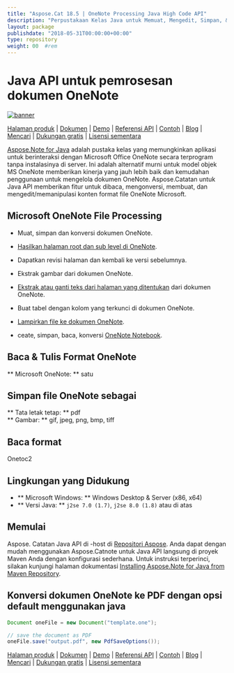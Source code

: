 ```yaml
---
title: "Aspose.Cat 18.5 | OneNote Processing Java High Code API" 
description: "Perpustakaan Kelas Java untuk Memuat, Mengedit, Simpan, & Konversi Format OneNote. Mendukung halaman, gambar, teks, tabel, lampiran, tag, tugas, gaya teks, dan hyperlink." 
layout: package
publishdate: "2018-05-31T00:00:00+00:00"
type: repository
weight: 00	#rem
---
```


# Java API untuk pemrosesan dokumen OneNote
[![banner](/res_repo/img/compress/aspose_note-for-java-banner.png)](./)

[Halaman produk](https://products.aspose.com/note/java) | [Dokumen](https://docs.aspose.com/note/java/) | [Demo](https://products.aspose.app/note/family) | [Referensi API](https://apireference.aspose.com/note/java) | [Contoh](https://github.com/aspose-note/Aspose.Note-for-Java) | [Blog](https://blog.aspose.com/category/note/) | [Mencari](https://search.aspose.com/) | [Dukungan gratis](https://forum.aspose.com/c/note) | [Lisensi sementara](https://purchase.aspose.com/temporary-license)

[Aspose.Note for Java](https://products.aspose.com/note/java) adalah pustaka kelas yang memungkinkan aplikasi untuk berinteraksi dengan Microsoft Office OneNote secara terprogram tanpa instalasinya di server. Ini adalah alternatif murni untuk model objek MS OneNote memberikan kinerja yang jauh lebih baik dan kemudahan penggunaan untuk mengelola dokumen OneNote. Aspose.Catatan untuk Java API memberikan fitur untuk dibaca, mengonversi, membuat, dan mengedit/memanipulasi konten format file OneNote Microsoft.

## Microsoft OneNote File Processing
- Muat, simpan dan konversi dokumen OneNote.

- [Hasilkan halaman root dan sub level di OneNote](https://docs.aspose.com/note/java/working-with-pages/).
- Dapatkan revisi halaman dan kembali ke versi sebelumnya.
- Ekstrak gambar dari dokumen OneNote.

- [Ekstrak atau ganti teks dari halaman yang ditentukan](https://docs.aspose.com/note/java/working-with-text/) dari dokumen OneNote.
- Buat tabel dengan kolom yang terkunci di dokumen OneNote.

- [Lampirkan file ke dokumen OneNote](https://docs.aspose.com/note/java/working-with-attachments/).

- ceate, simpan, baca, konversi [OneNote Notebook](https://docs.aspose.com/note/java/working-with-onenote-notebook/).

## Baca & Tulis Format OneNote
** Microsoft OneNote: ** satu

## Simpan file OneNote sebagai
** Tata letak tetap: ** pdf \
** Gambar: ** gif, jpeg, png, bmp, tiff

## Baca format
Onetoc2

## Lingkungan yang Didukung
- ** Microsoft Windows: ** Windows Desktop & Server (x86, x64)
- ** Versi Java: ** `j2se 7.0 (1.7)`, `j2se 8.0 (1.8)` atau di atas

## Memulai

Aspose. Catatan Java API di -host di [Repositori Aspose](https://releases.aspose.com/note/java/). Anda dapat dengan mudah menggunakan Aspose.Catnote untuk Java API langsung di proyek Maven Anda dengan konfigurasi sederhana. Untuk instruksi terperinci, silakan kunjungi halaman dokumentasi [Installing Aspose.Note for Java from Maven Repository](https://docs.aspose.com/note/java/installation/).

## Konversi dokumen OneNote ke PDF dengan opsi default menggunakan java

```java
Document oneFile = new Document("template.one");

// save the document as PDF
oneFile.save("output.pdf", new PdfSaveOptions());
```

[Halaman produk](https://products.aspose.com/note/java) | [Dokumen](https://docs.aspose.com/note/java/) | [Demo](https://products.aspose.app/note/family) | [Referensi API](https://apireference.aspose.com/note/java) | [Contoh](https://github.com/aspose-note/Aspose.Note-for-Java) | [Blog](https://blog.aspose.com/category/note/) | [Mencari](https://search.aspose.com/) | [Dukungan gratis](https://forum.aspose.com/c/note) | [Lisensi sementara](https://purchase.aspose.com/temporary-license)
